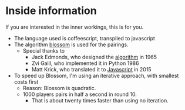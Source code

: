 # Inside information

If you are interested in the inner workings, this is for you.

* The language used is coffeescript, transpiled to javascript
* The algorithm [blossom](../js/blossom.js) is used for the pairings.
    * Special thanks to
        * Jack Edmonds, who designed the [algorithm](https://en.wikipedia.org/wiki/Blossom_algorithm) in 1965
        * Zvi Galil, who implemented it in Python 1986
        * Matt Krick, who translated it to [Javascript](https://github.com/mattkrick/EdmondsBlossom) in 2015
* To speed up Blossom, I'm using an iterative approach, with smallest costs first
    * Reason: Blossom is quadratic.
    * 1000 players pairs in half a second in round 10.
        * That is about twenty times faster than using no iteration.


